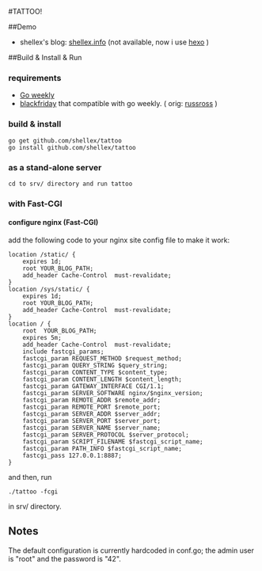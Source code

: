 #TATTOO!

##Demo

 - shellex's blog: [shellex.info](http://shellex.info) (not available, now i use [hexo](http://hexo.io) )

##Build & Install & Run

### requirements

 - [Go weekly](http://weekly.golang.org)
 - [blackfriday](https://github.com/shellex/blackfriday) that compatible with go weekly. ( orig: [russross](https://github.com/russross/blackfriday) )
		
### build & install

	go get github.com/shellex/tattoo
	go install github.com/shellex/tattoo

### as a stand-alone server

	cd to srv/ directory and run tattoo

### with Fast-CGI

#### configure nginx (Fast-CGI)

add the following code to your nginx site config file to make it work:

	location /static/ {
		expires 1d;
		root YOUR_BLOG_PATH;
		add_header Cache-Control  must-revalidate;
	}
	location /sys/static/ {
		expires 1d;
		root YOUR_BLOG_PATH;
		add_header Cache-Control  must-revalidate;
	}
	location / {
		root  YOUR_BLOG_PATH;
		expires 5m;
		add_header Cache-Control  must-revalidate;
		include fastcgi_params;
		fastcgi_param REQUEST_METHOD $request_method;
		fastcgi_param QUERY_STRING $query_string;
		fastcgi_param CONTENT_TYPE $content_type;
		fastcgi_param CONTENT_LENGTH $content_length;
		fastcgi_param GATEWAY_INTERFACE CGI/1.1;
		fastcgi_param SERVER_SOFTWARE nginx/$nginx_version;
		fastcgi_param REMOTE_ADDR $remote_addr;
		fastcgi_param REMOTE_PORT $remote_port;
		fastcgi_param SERVER_ADDR $server_addr;
		fastcgi_param SERVER_PORT $server_port;
		fastcgi_param SERVER_NAME $server_name;
		fastcgi_param SERVER_PROTOCOL $server_protocol;
		fastcgi_param SCRIPT_FILENAME $fastcgi_script_name;
		fastcgi_param PATH_INFO $fastcgi_script_name;
		fastcgi_pass 127.0.0.1:8887;
	}

and then, run

	./tattoo -fcgi

in srv/ directory.

## Notes

The default configuration is currently hardcoded in conf.go; the admin user is "root" and the password is "42".
